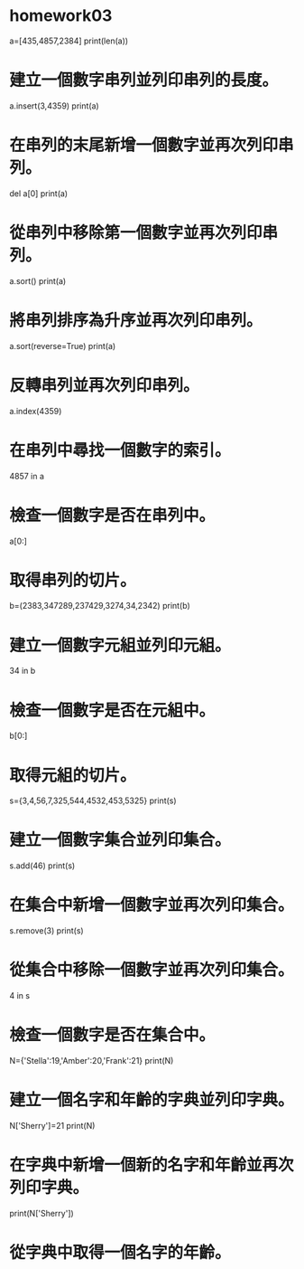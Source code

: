 # homework03

a=[435,4857,2384] 
print(len(a))
# 建立一個數字串列並列印串列的長度。

a.insert(3,4359)
print(a)
# 在串列的末尾新增一個數字並再次列印串列。

del a[0]
print(a)
# 從串列中移除第一個數字並再次列印串列。

a.sort()
print(a)
# 將串列排序為升序並再次列印串列。

a.sort(reverse=True)
print(a)
# 反轉串列並再次列印串列。

a.index(4359)
# 在串列中尋找一個數字的索引。

4857 in a
# 檢查一個數字是否在串列中。

a[0:]
# 取得串列的切片。

b=(2383,347289,237429,3274,34,2342)
print(b)
# 建立一個數字元組並列印元組。

34 in b
# 檢查一個數字是否在元組中。

b[0:]
# 取得元組的切片。

s={3,4,56,7,325,544,4532,453,5325}
print(s)
# 建立一個數字集合並列印集合。

s.add(46)
print(s)
# 在集合中新增一個數字並再次列印集合。

s.remove(3)
print(s)
# 從集合中移除一個數字並再次列印集合。

4 in s
# 檢查一個數字是否在集合中。

N={'Stella':19,'Amber':20,'Frank':21}
print(N)
# 建立一個名字和年齡的字典並列印字典。

N['Sherry']=21
print(N)
# 在字典中新增一個新的名字和年齡並再次列印字典。

print(N['Sherry'])
# 從字典中取得一個名字的年齡。
